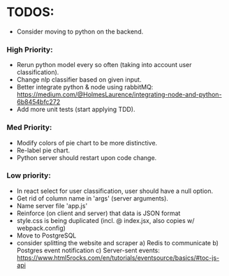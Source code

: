 # TODOS:
- Consider moving to python on the backend.

### High Priority:
- Rerun python model every so often (taking into account user classification).
- Change nlp classifier based on given input.
- Better integrate python & node using rabbitMQ: https://medium.com/@HolmesLaurence/integrating-node-and-python-6b8454bfc272
- Add more unit tests (start applying TDD).

### Med Priority:
- Modify colors of pie chart to be more distinctive.
- Re-label pie chart.
- Python server should restart upon code change.

### Low priority:
- In react select for user classification, user should have a null option.
- Get rid of column name in 'args' (server arguments).
- Name server file 'app.js'
- Reinforce (on client and server) that data is JSON format
- style.css is being duplicated (incl. @ index.jsx, also copies w/ webpack.config)
- Move to PostgreSQL
- consider splitting the website and scraper
    a) Redis to communicate
    b) Postgres event notification
    c) Server-sent events: https://www.html5rocks.com/en/tutorials/eventsource/basics/#toc-js-api

